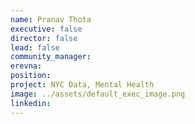 ```yaml
---
name: Pranav Thota
executive: false
director: false
lead: false
community_manager:  
erevna: 
position:  
project: NYC Data, Mental Health
image: ../assets/default_exec_image.png
linkedin: 
---
```

